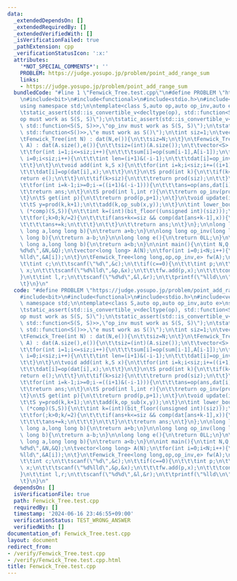 ```yaml
---
data:
  _extendedDependsOn: []
  _extendedRequiredBy: []
  _extendedVerifiedWith: []
  _isVerificationFailed: true
  _pathExtension: cpp
  _verificationStatusIcon: ':x:'
  attributes:
    '*NOT_SPECIAL_COMMENTS*': ''
    PROBLEM: https://judge.yosupo.jp/problem/point_add_range_sum
    links:
    - https://judge.yosupo.jp/problem/point_add_range_sum
  bundledCode: "#line 1 \"Fenwick_Tree.test.cpp\"\n#define PROBLEM \"https://judge.yosupo.jp/problem/point_add_range_sum\"\
    \n#include<bit>\n#include<functional>\n#include<stdio.h>\n#include<vector>\n\n\
    using namespace std;\n\ntemplate<class S,auto op,auto op_inv,auto e>\nstruct Fenwick_Tree{\n\
    \tstatic_assert(std::is_convertible_v<decltype(op), std::function<S(S, S)>>,\"\
    op must work as S(S, S)\");\n\tstatic_assert(std::is_convertible_v<decltype(op_inv),\
    \ std::function<S(S, S)>>,\"op_inv must work as S(S, S)\");\n\tstatic_assert(std::is_convertible_v<decltype(e),\
    \ std::function<S()>>,\"e must work as S()\");\n\tint siz=1;\n\tvector<S> dat;\n\
    \tFenwick_Tree(int N) : dat(N,e()){\n\t\tsiz=N;\n\t}\n\tFenwick_Tree(vector<S>\
    \ A) : dat(A.size(),e()){\n\t\tsiz=(int)(A.size());\n\t\tvector<S> sum(siz+1,e());\n\
    \t\tfor(int i=1;i<=siz;i++){\n\t\t\tsum[i]=op(sum[i-1],A[i-1]);\n\t\t}\n\t\tfor(int\
    \ i=0;i<siz;i++){\n\t\t\tint len=(i+1)&(-i-1);\n\t\t\tdat[i]=op_inv(sum[i+1],sum[i+1-len]);\n\
    \t\t}\n\t}\n\tvoid add(int k,S x){\n\t\tfor(int i=k;i<siz;i+=((i+1)&(-i-1))){\n\
    \t\t\tdat[i]=op(dat[i],x);\n\t\t}\n\t}\n\tS prod(int k){\n\t\tif(k<=0){\n\t\t\t\
    return e();\n\t\t}\n\t\tif(k>siz){\n\t\t\treturn prod(siz);\n\t\t}\n\t\tS ans=e();\n\
    \t\tfor(int i=k-1;i>=0;i-=((i+1)&(-i-1))){\n\t\t\tans=op(ans,dat[i]);\n\t\t}\n\
    \t\treturn ans;\n\t}\n\tS prod(int l,int r){\n\t\treturn op_inv(prod(r),prod(l));\n\
    \t}\n\tS get(int p){\n\t\treturn prod(p,p+1);\n\t}\n\tvoid update(int k,S x){\n\
    \t\tS y=prod(k,k+1);\n\t\tadd(k,op_sub(x,y));\n\t}\n\tint lower_bound(S x,bool\
    \ (*comp)(S,S)){\n\t\tint k=(int)(bit_floor((unsigned int)(siz)));\n\t\tint ans=0;\n\
    \t\tfor(;k>0;k/=2){\n\t\t\tif(ans+k<=siz && comp(dat[ans+k-1],x)){\n\t\t\t\tx=op_inv(x,dat[ans+k-1]);\n\
    \t\t\t\tans+=k;\n\t\t\t}\n\t\t}\n\t\treturn ans;\n\t}\n};\n\nlong long op(long\
    \ long a,long long b){\n\treturn a+b;\n}\n\nlong long op_inv(long long a,long\
    \ long b){\n\treturn a-b;\n}\n\nlong long e(){\n\treturn 0LL;\n}\n\nbool comp(long\
    \ long a,long long b){\n\treturn a<b;\n}\n\nint main(){\n\tint N,Q;\n\tscanf(\"\
    %d%d\",&N,&Q);\n\tvector<long long> A(N);\n\tfor(int i=0;i<N;i++){\n\t\tscanf(\"\
    %lld\",&A[i]);\n\t}\n\tFenwick_Tree<long long,op,op_inv,e> fw(A);\n\tfor(;Q--;){\n\
    \t\tint c;\n\t\tscanf(\"%d\",&c);\n\t\tif(c==0){\n\t\t\tint p;\n\t\t\tlong long\
    \ x;\n\t\t\tscanf(\"%d%lld\",&p,&x);\n\t\t\tfw.add(p,x);\n\t\t\tcontinue;\n\t\t\
    }\n\t\tint l,r;\n\t\tscanf(\"%d%d\",&l,&r);\n\t\tprintf(\"%lld\\n\",fw.prod(l,r));\n\
    \t}\n}\n"
  code: "#define PROBLEM \"https://judge.yosupo.jp/problem/point_add_range_sum\"\n\
    #include<bit>\n#include<functional>\n#include<stdio.h>\n#include<vector>\n\nusing\
    \ namespace std;\n\ntemplate<class S,auto op,auto op_inv,auto e>\nstruct Fenwick_Tree{\n\
    \tstatic_assert(std::is_convertible_v<decltype(op), std::function<S(S, S)>>,\"\
    op must work as S(S, S)\");\n\tstatic_assert(std::is_convertible_v<decltype(op_inv),\
    \ std::function<S(S, S)>>,\"op_inv must work as S(S, S)\");\n\tstatic_assert(std::is_convertible_v<decltype(e),\
    \ std::function<S()>>,\"e must work as S()\");\n\tint siz=1;\n\tvector<S> dat;\n\
    \tFenwick_Tree(int N) : dat(N,e()){\n\t\tsiz=N;\n\t}\n\tFenwick_Tree(vector<S>\
    \ A) : dat(A.size(),e()){\n\t\tsiz=(int)(A.size());\n\t\tvector<S> sum(siz+1,e());\n\
    \t\tfor(int i=1;i<=siz;i++){\n\t\t\tsum[i]=op(sum[i-1],A[i-1]);\n\t\t}\n\t\tfor(int\
    \ i=0;i<siz;i++){\n\t\t\tint len=(i+1)&(-i-1);\n\t\t\tdat[i]=op_inv(sum[i+1],sum[i+1-len]);\n\
    \t\t}\n\t}\n\tvoid add(int k,S x){\n\t\tfor(int i=k;i<siz;i+=((i+1)&(-i-1))){\n\
    \t\t\tdat[i]=op(dat[i],x);\n\t\t}\n\t}\n\tS prod(int k){\n\t\tif(k<=0){\n\t\t\t\
    return e();\n\t\t}\n\t\tif(k>siz){\n\t\t\treturn prod(siz);\n\t\t}\n\t\tS ans=e();\n\
    \t\tfor(int i=k-1;i>=0;i-=((i+1)&(-i-1))){\n\t\t\tans=op(ans,dat[i]);\n\t\t}\n\
    \t\treturn ans;\n\t}\n\tS prod(int l,int r){\n\t\treturn op_inv(prod(r),prod(l));\n\
    \t}\n\tS get(int p){\n\t\treturn prod(p,p+1);\n\t}\n\tvoid update(int k,S x){\n\
    \t\tS y=prod(k,k+1);\n\t\tadd(k,op_sub(x,y));\n\t}\n\tint lower_bound(S x,bool\
    \ (*comp)(S,S)){\n\t\tint k=(int)(bit_floor((unsigned int)(siz)));\n\t\tint ans=0;\n\
    \t\tfor(;k>0;k/=2){\n\t\t\tif(ans+k<=siz && comp(dat[ans+k-1],x)){\n\t\t\t\tx=op_inv(x,dat[ans+k-1]);\n\
    \t\t\t\tans+=k;\n\t\t\t}\n\t\t}\n\t\treturn ans;\n\t}\n};\n\nlong long op(long\
    \ long a,long long b){\n\treturn a+b;\n}\n\nlong long op_inv(long long a,long\
    \ long b){\n\treturn a-b;\n}\n\nlong long e(){\n\treturn 0LL;\n}\n\nbool comp(long\
    \ long a,long long b){\n\treturn a<b;\n}\n\nint main(){\n\tint N,Q;\n\tscanf(\"\
    %d%d\",&N,&Q);\n\tvector<long long> A(N);\n\tfor(int i=0;i<N;i++){\n\t\tscanf(\"\
    %lld\",&A[i]);\n\t}\n\tFenwick_Tree<long long,op,op_inv,e> fw(A);\n\tfor(;Q--;){\n\
    \t\tint c;\n\t\tscanf(\"%d\",&c);\n\t\tif(c==0){\n\t\t\tint p;\n\t\t\tlong long\
    \ x;\n\t\t\tscanf(\"%d%lld\",&p,&x);\n\t\t\tfw.add(p,x);\n\t\t\tcontinue;\n\t\t\
    }\n\t\tint l,r;\n\t\tscanf(\"%d%d\",&l,&r);\n\t\tprintf(\"%lld\\n\",fw.prod(l,r));\n\
    \t}\n}\n"
  dependsOn: []
  isVerificationFile: true
  path: Fenwick_Tree.test.cpp
  requiredBy: []
  timestamp: '2024-06-16 23:46:55+09:00'
  verificationStatus: TEST_WRONG_ANSWER
  verifiedWith: []
documentation_of: Fenwick_Tree.test.cpp
layout: document
redirect_from:
- /verify/Fenwick_Tree.test.cpp
- /verify/Fenwick_Tree.test.cpp.html
title: Fenwick_Tree.test.cpp
---
```

